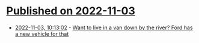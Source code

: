 # [Published on 2022-11-03](index.md)

* [2022-11-03, 10:13:02](https://news.ycombinator.com/item?id=33449031) - [Want to live in a van down by the river? Ford has a new vehicle for that](https://www.cnbc.com/2022/11/03/ford-transit-trail-2023-targets-boom-in-rv-van-life.html)
